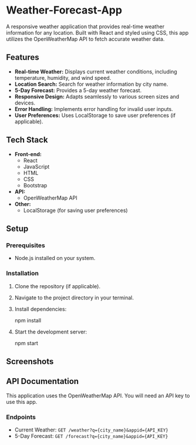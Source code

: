 # Weather-Forecast-App

A responsive weather application that provides real-time weather information for any location. Built with React and styled using CSS, this app utilizes the OpenWeatherMap API to fetch accurate weather data.

## Features

*   **Real-time Weather:** Displays current weather conditions, including temperature, humidity, and wind speed.
*   **Location Search:** Search for weather information by city name.
*   **5-Day Forecast:** Provides a 5-day weather forecast.
*   **Responsive Design:** Adapts seamlessly to various screen sizes and devices.
*   **Error Handling:** Implements error handling for invalid user inputs.
*   **User Preferences:** Uses LocalStorage to save user preferences (if applicable).

## Tech Stack

*   **Front-end:**
    *   React
    *   JavaScript
    *   HTML
    *   CSS
    *   Bootstrap
*   **API:**
    *   OpenWeatherMap API
*   **Other:**
    *   LocalStorage (for saving user preferences)

## Setup

### Prerequisites

*   Node.js installed on your system.

### Installation

1.  Clone the repository (if applicable).
2.  Navigate to the project directory in your terminal.
3.  Install dependencies:

   
    npm install
  

4.  Start the development server:

    
    npm start
    

## Screenshots



## API Documentation

This application uses the OpenWeatherMap API.  You will need an API key to use this app. 

### Endpoints

*   Current Weather: `GET /weather?q={city_name}&appid={API_KEY}`
*   5-Day Forecast: `GET /forecast?q={city_name}&appid={API_KEY}`

